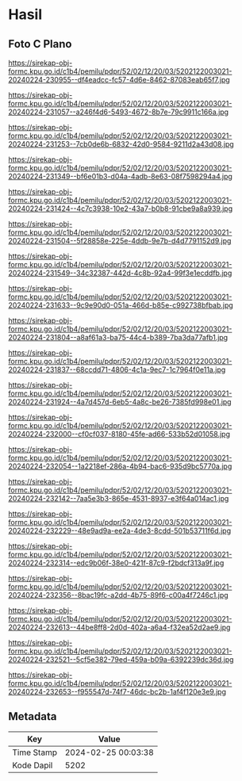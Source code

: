 # Hasil

## Foto C Plano

https://sirekap-obj-formc.kpu.go.id/c1b4/pemilu/pdpr/52/02/12/20/03/5202122003021-20240224-230955--df4eadcc-fc57-4d6e-8462-87083eab65f7.jpg

https://sirekap-obj-formc.kpu.go.id/c1b4/pemilu/pdpr/52/02/12/20/03/5202122003021-20240224-231057--a246f4d6-5493-4672-8b7e-79c9911c166a.jpg

https://sirekap-obj-formc.kpu.go.id/c1b4/pemilu/pdpr/52/02/12/20/03/5202122003021-20240224-231253--7cb0de6b-6832-42d0-9584-9211d2a43d08.jpg

https://sirekap-obj-formc.kpu.go.id/c1b4/pemilu/pdpr/52/02/12/20/03/5202122003021-20240224-231349--bf6e01b3-d04a-4adb-8e63-08f7598294a4.jpg

https://sirekap-obj-formc.kpu.go.id/c1b4/pemilu/pdpr/52/02/12/20/03/5202122003021-20240224-231424--4c7c3938-10e2-43a7-b0b8-91cbe9a8a939.jpg

https://sirekap-obj-formc.kpu.go.id/c1b4/pemilu/pdpr/52/02/12/20/03/5202122003021-20240224-231504--5f28858e-225e-4ddb-9e7b-d4d7791152d9.jpg

https://sirekap-obj-formc.kpu.go.id/c1b4/pemilu/pdpr/52/02/12/20/03/5202122003021-20240224-231549--34c32387-442d-4c8b-92a4-99f3e1ecddfb.jpg

https://sirekap-obj-formc.kpu.go.id/c1b4/pemilu/pdpr/52/02/12/20/03/5202122003021-20240224-231633--9c9e90d0-051a-466d-b85e-c992738bfbab.jpg

https://sirekap-obj-formc.kpu.go.id/c1b4/pemilu/pdpr/52/02/12/20/03/5202122003021-20240224-231804--a8af61a3-ba75-44c4-b389-7ba3da77afb1.jpg

https://sirekap-obj-formc.kpu.go.id/c1b4/pemilu/pdpr/52/02/12/20/03/5202122003021-20240224-231837--68ccdd71-4806-4c1a-9ec7-1c7964f0e11a.jpg

https://sirekap-obj-formc.kpu.go.id/c1b4/pemilu/pdpr/52/02/12/20/03/5202122003021-20240224-231924--4a7d457d-6eb5-4a8c-be26-7385fd998e01.jpg

https://sirekap-obj-formc.kpu.go.id/c1b4/pemilu/pdpr/52/02/12/20/03/5202122003021-20240224-232000--cf0cf037-8180-45fe-ad66-533b52d01058.jpg

https://sirekap-obj-formc.kpu.go.id/c1b4/pemilu/pdpr/52/02/12/20/03/5202122003021-20240224-232054--1a2218ef-286a-4b94-bac6-935d9bc5770a.jpg

https://sirekap-obj-formc.kpu.go.id/c1b4/pemilu/pdpr/52/02/12/20/03/5202122003021-20240224-232142--7aa5e3b3-865e-4531-8937-e3f64a014ac1.jpg

https://sirekap-obj-formc.kpu.go.id/c1b4/pemilu/pdpr/52/02/12/20/03/5202122003021-20240224-232229--48e9ad9a-ee2a-4de3-8cdd-501b53711f6d.jpg

https://sirekap-obj-formc.kpu.go.id/c1b4/pemilu/pdpr/52/02/12/20/03/5202122003021-20240224-232314--edc9b06f-38e0-421f-87c9-f2bdcf313a9f.jpg

https://sirekap-obj-formc.kpu.go.id/c1b4/pemilu/pdpr/52/02/12/20/03/5202122003021-20240224-232356--8bac19fc-a2dd-4b75-89f6-c00a4f7246c1.jpg

https://sirekap-obj-formc.kpu.go.id/c1b4/pemilu/pdpr/52/02/12/20/03/5202122003021-20240224-232613--44be8ff8-2d0d-402a-a6a4-f32ea52d2ae9.jpg

https://sirekap-obj-formc.kpu.go.id/c1b4/pemilu/pdpr/52/02/12/20/03/5202122003021-20240224-232521--5cf5e382-79ed-459a-b09a-6392239dc36d.jpg

https://sirekap-obj-formc.kpu.go.id/c1b4/pemilu/pdpr/52/02/12/20/03/5202122003021-20240224-232653--f955547d-74f7-46dc-bc2b-1af4f120e3e9.jpg


## Metadata

| Key        | Value               |
| ---------- | ------------------- |
| Time Stamp | 2024-02-25 00:03:38 |
| Kode Dapil | 5202                |



